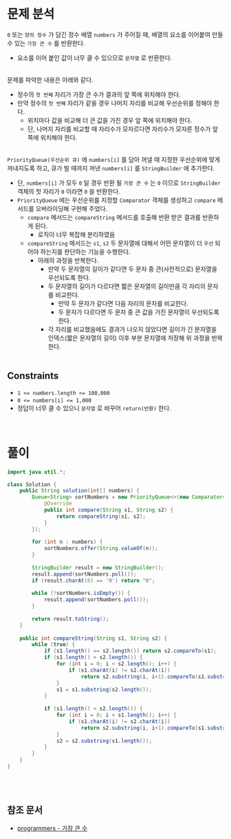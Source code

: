 # 문제 분석
`0` 또는 `양의 정수` 가 담긴 정수 배열 `numbers` 가 주어질 때, 배열의 요소를 이어붙여 만들 수 있는 `가장 큰 수` 를 반환한다.
- 요소를 이어 붙인 값이 너무 클 수 있으므로 `문자열` 로 반환한다.
<br/><br/>

문제를 파악한 내용은 아래와 같다.
- 정수의 `첫 번째` 자리가 가장 큰 수가 결과의 앞 쪽에 위치해야 한다.
- 만약 정수의 `첫 번째` 자리가 같을 경우 나머지 자리를 비교해 우선순위를 정해야 한다.
    - 위치마다 값을 비교해 더 큰 값을 가진 경우 앞 쪽에 위치해야 한다.
    - 단, 나머지 자리를 비교할 때 자리수가 모자르다면 자리수가 모자른 정수가 앞 쪽에 위치해야 한다.
<br/><br/>

`PriorityQueue(우선순위 큐)` 에 `numbers[i]` 를 담아 꺼낼 때 지정한 우선순위에 맞게 꺼내지도록 하고, 큐가 빌 때까지 꺼낸 `numbers[i]` 를 `StringBuilder` 에 추가한다.
- 단, `numbers[i]` 가 모두 `0` 일 경우 반환 될 `가장 큰 수` 는 `0` 이므로 `StringBuilder` 객체의 첫 자리가 `0` 이라면 `0` 을 반환한다.
- `PriorityQueue` 에는 우선순위를 지정할 `Comparator` 객체를 생성하고 `compare` 메서드를 오버라이딩해 구현해 주었다.
    - `compare` 메서드는 `compareString` 메서드를 호출해 반환 받은 결과를 반환하게 된다.
        - 로직이 너무 복잡해 분리하였음
    - `compareString` 메서드는 `s1`, `s2` 두 문자열에 대해서 어떤 문자열이 더 `우선` 되어야 하는지를 판단하는 기능을 수행한다.
        - 아래의 과정을 반복한다.
            - 만약 두 문자열의 길이가 같다면 두 문자 중 큰(사전적으로) 문자열을 우선되도록 한다.
            - 두 문자열의 길이가 다르다면 짧은 문자열의 길이만큼 각 자리의 문자를 비교한다.
                - 만약 두 문자가 같다면 다음 자리의 문자를 비교한다.
                - 두 문자가 다르다면 두 문자 중 큰 값을 가진 문자열이 우선되도록 한다.
            - 각 자리를 비교했음에도 결과가 나오지 않았다면 길이가 긴 문자열을 인덱스(짧은 문자열의 길이) 이후 부분 문자열에 저장해 위 과정을 반복한다.
<br/><br/>

## Constraints
- `1 <= numbers.length <= 100,000`
- `0 <= numbers[i] <= 1,000`
- 정답이 너무 클 수 있으니 `문자열` 로 바꾸어 `return(반환)` 한다.
<br/><br/><br/>

# 풀이
```java
import java.util.*;

class Solution {
    public String solution(int[] numbers) {
        Queue<String> sortNumbers = new PriorityQueue<>(new Comparator<String>() {
            @Override
            public int compare(String s1, String s2) {
                return compareString(s1, s2);
            }
        });
        
        for (int n : numbers) {
            sortNumbers.offer(String.valueOf(n));
        }
        
        StringBuilder result = new StringBuilder();
        result.append(sortNumbers.poll());
        if (result.charAt(0) == '0') return "0";
        
        while (!sortNumbers.isEmpty()) {
            result.append(sortNumbers.poll());
        }
        
        return result.toString();
    }
    
    public int compareString(String s1, String s2) {
        while (true) {
            if (s1.length() == s2.length()) return s2.compareTo(s1);
            if (s1.length() > s2.length()) {
                for (int i = 0; i < s2.length(); i++) {
                    if (s1.charAt(i) != s2.charAt(i))
                        return s2.substring(i, i+1).compareTo(s1.substring(i, i+1));
                }
                s1 = s1.substring(s2.length());
            }
        
            if (s1.length() < s2.length()) {
                for (int i = 0; i < s1.length(); i++) {
                    if (s1.charAt(i) != s2.charAt(i))
                        return s2.substring(i, i+1).compareTo(s1.substring(i, i+1));
                }
                s2 = s2.substring(s1.length());
            }
        }
    }
}
```
<br/><br/>

## 참조 문서
- [programmers - 가장 큰 수](https://school.programmers.co.kr/learn/courses/30/lessons/42746)